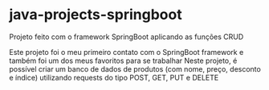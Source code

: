 # java-projects-springboot
Projeto feito com o framework SpringBoot aplicando as funções CRUD

Este projeto foi o meu primeiro contato com o SpringBoot framework e também foi um dos meus favoritos para se trabalhar
Neste projeto, é possível criar um banco de dados de produtos (com nome, preço, desconto e índice) utilizando requests do tipo POST, GET, PUT e DELETE
